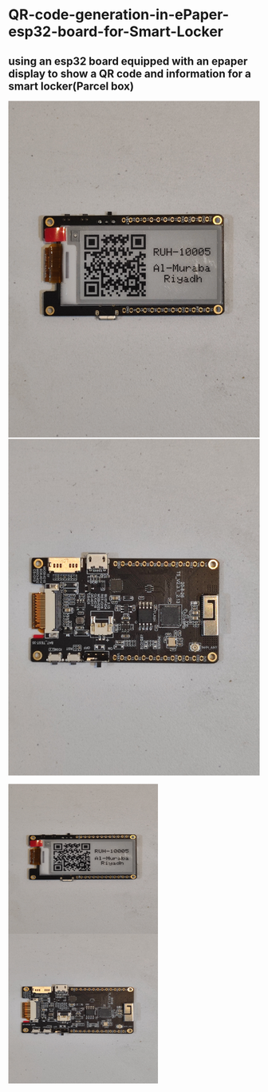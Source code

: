 # QR-code-generation-in-ePaper-esp32-board-for-Smart-Locker

## using an esp32 board equipped with an epaper display to show a QR code and information for a smart locker(Parcel box)

![alt text](Pictures/IMG_20230715_172858.jpg "Front picture of the board with QR code and Information displayed")
![alt text](Pictures/IMG_20230715_172932.jpg "Back picture of the board")

<img align="center" src="Pictures/IMG_20230715_172858.jpg" width="300" height="300" >
<img align="center" src="Pictures/IMG_20230715_172932.jpg" width="300" height="300" >
